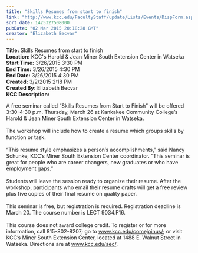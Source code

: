 ```yaml
---
title: "Skills Resumes from start to finish"
link: "http://www.kcc.edu/FacultyStaff/update/Lists/Events/DispForm.aspx?ID=744"
sort_date: 1425327508000
pubDate: "02 Mar 2015 20:18:28 GMT"
creator: "Elizabeth Becvar"
---
```


<div><b>Title:</b> Skills Resumes from start to finish</div>
<div><b>Location:</b> KCC&#39;s Harold &amp; Jean Miner South Extension Center in Watseka</div>
<div><b>Start Time:</b> 3/26/2015 3:30 PM</div>
<div><b>End Time:</b> 3/26/2015 4:30 PM</div>
<div><b>End Date:</b> 3/26/2015 4:30 PM</div>
<div><b>Created:</b> 3/2/2015 2:18 PM</div>
<div><b>Created By:</b> Elizabeth Becvar</div>
<div><b>KCC Description:</b> <div class="ExternalClass4B248B79DC154910B012A036047BCB79"><p>​A free seminar called “Skills Resumes from Start to Finish” will be offered 3:30-4:30 p.m. Thursday, March 26 at Kankakee Community College’s Harold &amp; Jean Miner South Extension Center in Watseka. <br /><br />The workshop will include how to create a resume which groups skills by function or task.<br /><br />“This resume style emphasizes a person’s accomplishments,” said Nancy Schunke, KCC’s Miner South Extension Center coordinator. “This seminar is great for people who are career changers, new graduates or who have employment gaps.”<br /><br />Students will leave the session ready to organize their resume. After the workshop, participants who email their resume drafts will get a free review plus five copies of their final resume on quality paper. <br /><br />This seminar is free, but registration is required. Registration deadline is March 20. The course number is LECT 9034.F16.<br /><br />This course does not award college credit. To register or for more information, call 815-802-8207; go to <a href="/comejoinus/">www.kcc.edu/comejoinus/</a>; or visit KCC’s Miner South Extension Center, located at 1488 E. Walnut Street in Watseka. Directions are at <a href="/sec/">www.kcc.edu/sec/</a>.<br /></p></div></div>
